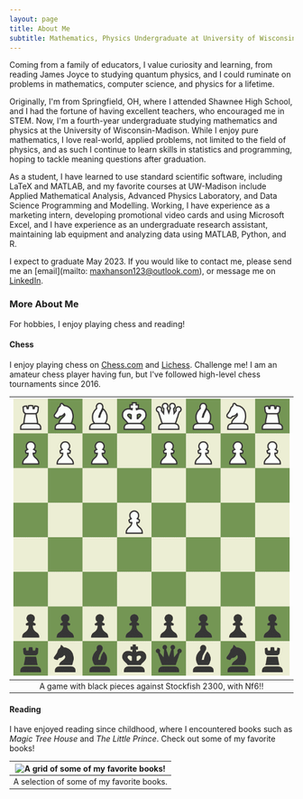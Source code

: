 ```yaml
---
layout: page
title: About Me
subtitle: Mathematics, Physics Undergraduate at University of Wisconsin-Madison
---
```


Coming from a family of educators, I value curiosity and learning, from reading James Joyce to studying quantum physics, and I could ruminate on problems in mathematics, computer science, and physics for a lifetime.

Originally, I'm from Springfield, OH, where I attended Shawnee High School, and I had the fortune of having excellent teachers, who encouraged me in STEM. Now, I'm a fourth-year undergraduate studying mathematics and physics at the University of Wisconsin-Madison. While I enjoy pure mathematics, I love real-world, applied problems, not limited to the field of physics, and as such I continue to learn skills in statistics and programming, hoping to tackle meaning questions after graduation.

As a student, I have learned to use standard scientific software, including LaTeX and MATLAB, and my favorite courses at UW-Madison include Applied Mathematical Analysis, Advanced Physics Laboratory, and Data Science Programming and Modelling. Working, I have experience as a marketing intern, developing promotional video cards and using Microsoft Excel, and I have experience as an undergraduate research assistant, maintaining lab equipment and analyzing data using MATLAB, Python, and R.

I expect to graduate May 2023. If you would like to contact me, please send me an [email](mailto: maxhanson123@outlook.com), or message me on [LinkedIn](https://www.linkedin.com/in/maxwell-hanson/).

### More About Me

For hobbies, I enjoy playing chess and reading!

#### Chess

I enjoy playing chess on [Chess.com](https://www.chess.com/member/ienjoysomechess) and [Lichess](https://lichess.org/@/iEnjoySomeChess). Challenge me! I am an amateur chess player having fun, but I've followed high-level chess tournaments since 2016. 

| ![My Nf6! Chess Game against Stockfish 2300!](/assets/img/Nf6!.gif) |
| :-----------------------------------------------------------------: |
| A game with black pieces against Stockfish 2300, with Nf6!!         |

#### Reading

I have enjoyed reading since childhood, where I encountered books such as _Magic Tree House_ and _The Little Prince_. Check out some of my favorite books!

| ![A grid of some of my favorite books!](/assets/img/book-grid.png) |
| :----------------------------------------------------------------: |
| A selection of some of my favorite books.                          |

